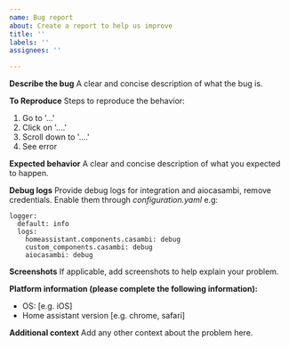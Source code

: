 ```yaml
---
name: Bug report
about: Create a report to help us improve
title: ''
labels: ''
assignees: ''

---
```


**Describe the bug**
A clear and concise description of what the bug is.

**To Reproduce**
Steps to reproduce the behavior:
1. Go to '...'
2. Click on '....'
3. Scroll down to '....'
4. See error

**Expected behavior**
A clear and concise description of what you expected to happen.

**Debug logs**
Provide debug logs for integration and aiocasambi, remove credentials. Enable them through *configuration.yaml* e.g:

```
logger:
  default: info
  logs:
    homeassistant.components.casambi: debug
    custom_components.casambi: debug
    aiocasambi: debug
```

**Screenshots**
If applicable, add screenshots to help explain your problem.

**Platform information (please complete the following information):**
 - OS: [e.g. iOS]
 - Home assistant version [e.g. chrome, safari]

**Additional context**
Add any other context about the problem here.
